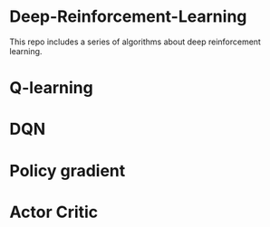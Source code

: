 # Deep-Reinforcement-Learning

This repo includes a series of algorithms about deep reinforcement learning.


# Q-learning


# DQN


# Policy gradient


# Actor Critic
